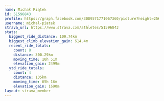 ```yaml
---
name: Michał Piątek
id: 51596843
profile: https://graph.facebook.com/3089571771067360/picture?height=256&width=256
username: michal-piatek
strava_url: https://www.strava.com/athletes/51596843
stats:
  biggest_ride_distance: 109.74km
  biggest_climb_elevation_gain: 614.4m
  recent_ride_totals:
    count: 8
    distance: 300.29km
    moving_time: 10h 51m
    elevation_gain: 2499m
  ytd_ride_totals:
    count: 4
    distance: 135km
    moving_time: 05h 16m
    elevation_gain: 1690m
layout: strava_member
--- 
```


